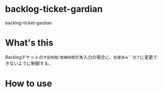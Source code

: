 # backlog-ticket-gardian
backlog-ticket-gardian

# What's this

Backlogチケットの`予定時間/実績時間`が未入力の場合に、`処理済み``完了`に変更できないように制御する。

# How to use
